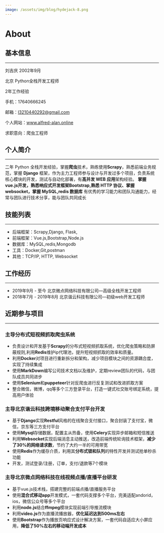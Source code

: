 ```yaml
---
image: /assets/img/blog/hydejack-8.png
---
```


# About
## 基本信息
---
刘吉庆 2002年9月

北京 Python全栈开发工程师

2年工作经验

手机：17640666245

邮箱：l3210440292@gmail.com

个人网站：<a href="https://www.alfred-alan.online" target="_blank">www.alfred-alan.online</a>

求职意向：爬虫工程师

## 个人简介
---
二年 Python 全栈开发经验，掌握**爬虫**技术，熟练使用**Scrapy**，熟悉前端业务规范，掌握 **Django** 框架，作为主力工程师参与设计与开发过多个项目，负责系统核心模块的开发，测试与自动化部署，有**高并发 WEB 应用**架构经验。
**掌握vue.js开发，熟悉响应式开发框架Bootstrap,熟悉 HTTP 协议、掌握websocket，掌握 MySQL,redis 数据库**
有优秀的学习能力和团队沟通能力，经常与团队进行技术分享，能与团队共同成长

## 技能列表
------
- 后端框架：Scrapy,Django, Flask,
- 前端框架：Vue.js,Bootstrap,Node.js
- 数据库：MySQL,redis,Mongodb
- 工具：Docker,Git,postman
- 其他：TCP/IP, HTTP, Websocket

## 工作经历
------
- 2019年9月 - 至今 北京微点网络科技有限公司—高级全栈开发工程师
- 2018年7月 - 2019年8月 北京谐云科技有限公司—初级web开发工程师

## 近期参与项目
------
### 主导分布式短视频抓取爬虫系统
- 负责设计和开发基于**Scrapy**的分布式短视频抓取系统，优化爬虫策略和防屏蔽规则,利用**Redis**维护ip代理池，提升短视频抓取的效率和质量。
- 利用**Docker**对项目进行重新拆分和架构，减少项目模块之间的资源耦合度，实现了持续集成
- 使用**MarkDown**编写公司技术文档以及维护，定期review团队的代码，与团队成员共同进步
- 使用**Selenium**和**puppeteer**针对反爬虫进行反复测试和改进抓取方案
- 整合微信，微博，qq等多个三方登录平台，打造一键式社交账号绑定系统，提高用户体验

### 主导北京谐云科技跨境移动聚合支付平台开发
- 基于**Django**实现**Restful**风格的在线聚合支付接口，聚合封装了支付宝，微信，京东等三方支付平台
- 使用**Mysql**存储数据，配置主从热备，使用**Celery**实现异步邮箱和短信推送
- 利用**Websocket**实现后端消息主动推送，改造前端传统轮询技术框架，**减少了30%的网络请求数**，节约了大约一半的可用带宽
- 使用**Redis**作为缓存介质，利用其**分布式锁和队列**的特性开发并测试抢单秒杀功能
- 开发，测试登录/注册，订单，支付/退款等7个模块

### 主导北京微点网络科技在线视频点播/直播平台研发
- 基于vue.js技术栈，搭建完整的前端点播/直播服务平台
- 使用**混合式移动app**开发模式，一套代码支撑多个平台，完美适配andorid，ios，微信公众号等多个平台
- 利用**node.js**结合**ffmpeg**模块实现前端引导推流模块
- 利用**video.js**作为直播流播放器，**优化延迟达到500ms左右**
- 使用**Bootstrap**作为播放页响应式设计解决方案，一套代码自适应大小屏应用，**降低了50%左右的移动端开发成本**